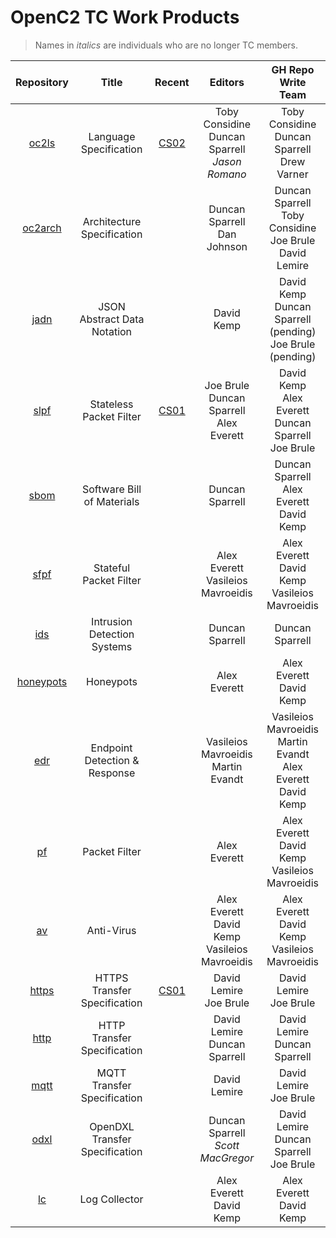 # OpenC2 TC Work Products

> Names in _italics_ are individuals who are no longer TC members.

| Repository | Title | Recent | Editors | GH Repo<br>Write Team |
|:---:|:----:|:-----:|:----:|:-----:|
| [oc2ls](https://github.com/oasis-tcs/openc2-oc2ls) | Language Specification | [CS02](https://docs.oasis-open.org/openc2/oc2ls/v1.0/oc2ls-v1.0.html) | Toby Considine<br>Duncan Sparrell<br>_Jason Romano_ | Toby Considine<br>Duncan Sparrell<br>Drew Varner |
| [oc2arch](https://github.com/oasis-tcs/oc2arch) | Architecture Specification | | Duncan Sparrell<br>Dan Johnson | Duncan Sparrell<br>Toby Considine<br>Joe Brule<br>David Lemire |
| [jadn](https://github.com/oasis-tcs/openc2-jadn) | JSON Abstract Data Notation | | David Kemp | David Kemp<br>Duncan Sparrell (pending)<br>Joe Brule (pending) |
| [slpf](https://github.com/oasis-tcs/openc2-apsc-stateless-packet-filter) | Stateless Packet Filter | [CS01](https://docs.oasis-open.org/openc2/oc2slpf/v1.0/oc2slpf-v1.0.html) | Joe Brule<br>Duncan Sparrell<br>Alex Everett | David Kemp<br>Alex Everett<br>Duncan Sparrell<br>Joe Brule |
| [sbom](https://github.com/oasis-tcs/openc2-ap-sbom) | Software Bill of Materials | | Duncan Sparrell | Duncan Sparrell<br>Alex Everett<br>David Kemp |
| [sfpf](https://github.com/oasis-tcs/openc2-ap-sfpf) | Stateful Packet Filter | | Alex Everett<br>Vasileios Mavroeidis | Alex Everett<br>David Kemp<br>Vasileios Mavroeidis |
| [ids](https://github.com/oasis-tcs/openc2-ap-ids) | Intrusion Detection Systems | | Duncan Sparrell | Duncan Sparrell |
| [honeypots](https://github.com/oasis-tcs/openc2-ap-honeypots) | Honeypots | | Alex Everett | Alex Everett<br>David Kemp |
| [edr](https://github.com/oasis-tcs/openc2-ap-edr) | Endpoint Detection & Response | | Vasileios Mavroeidis<br>Martin Evandt | Vasileios Mavroeidis<br>Martin Evandt<br>Alex Everett<br>David Kemp |
| [pf](https://github.com/oasis-tcs/openc2-ap-pf) | Packet Filter | | Alex Everett | Alex Everett<br>David Kemp<br>Vasileios Mavroeidis |
| [av](https://github.com/oasis-tcs/openc2-ap-av) | Anti-Virus | | Alex Everett<br>David Kemp<br>Vasileios Mavroeidis | Alex Everett<br>David Kemp<br>Vasileios Mavroeidis |
| [https](https://github.com/oasis-tcs/openc2-transf-http) | HTTPS Transfer Specification | [CS01](https://docs.oasis-open.org/openc2/open-impl-https/v1.0/open-impl-https-v1.0.html) | David Lemire<br>Joe Brule | David Lemire<br>Joe Brule |
| [http](https://github.com/oasis-tcs/openc2-transf-http) | HTTP Transfer Specification | | David Lemire<br>Duncan Sparrell | David Lemire<br>Duncan Sparrell |
| [mqtt](https://github.com/oasis-tcs/openc2-transf-mqtt) | MQTT Transfer Specification | | David Lemire | David Lemire<br>Joe Brule |
| [odxl](https://github.com/oasis-tcs/openc2-transf-odxl) | OpenDXL Transfer Specification | | Duncan Sparrell<br>_Scott MacGregor_ | David Lemire<br>Duncan Sparrell<br>Joe Brule |
| [lc](https://github.com/oasis-tcs/openc2-ap-lc) | Log Collector | | Alex Everett<br>David Kemp | Alex Everett<br>David Kemp |

